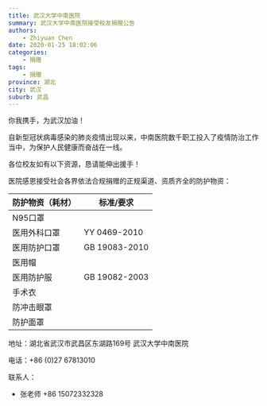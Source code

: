 ```yaml
---
title: 武汉大学中南医院
summary: 武汉大学中南医院接受校友捐赠公告
authors: 
    - Zhiyuan Chen
date: 2020-01-25 18:02:06
categories: 
    - 捐赠
tags: 
    - 捐赠
province: 湖北
city: 武汉
suburb: 武昌
---
```


你我携手，为武汉加油！

自新型冠状病毒感染的肺炎疫情出现以来，中南医院数千职工投入了疫情防治工作当中，为保护人民健康而奋战在一线。

各位校友如有以下资源，恳请能伸出援手！

医院感恩接受社会各界依法合规捐赠的正规渠道、资质齐全的防护物资：

|  防护物资（耗材）  |  标准/要求  |
|------------------|-----------|
|  N95口罩  |  
|  医用外科口罩  |  YY 0469-2010
|  医用防护口罩  |  GB 19083-2010
|  医用帽  |  
|  医用防护服  |  GB 19082-2003
|  手术衣  |  
|  防冲击眼罩  |  
|  防护面罩  |  

地址：湖北省武汉市武昌区东湖路169号 武汉大学中南医院

电话：+86 (0)27 67813010

联系人：

+ 张老师 +86 15072332328
